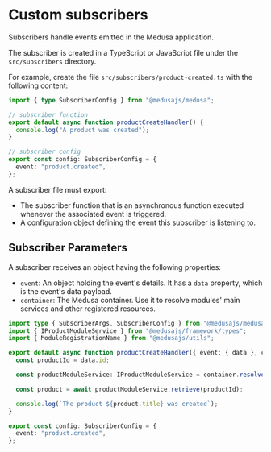 # Custom subscribers

Subscribers handle events emitted in the Medusa application.

The subscriber is created in a TypeScript or JavaScript file under the `src/subscribers` directory.

For example, create the file `src/subscribers/product-created.ts` with the following content:

```ts
import { type SubscriberConfig } from "@medusajs/medusa";

// subscriber function
export default async function productCreateHandler() {
  console.log("A product was created");
}

// subscriber config
export const config: SubscriberConfig = {
  event: "product.created",
};
```

A subscriber file must export:

- The subscriber function that is an asynchronous function executed whenever the associated event is triggered.
- A configuration object defining the event this subscriber is listening to.

## Subscriber Parameters

A subscriber receives an object having the following properties:

- `event`: An object holding the event's details. It has a `data` property, which is the event's data payload.
- `container`: The Medusa container. Use it to resolve modules' main services and other registered resources.

```ts
import type { SubscriberArgs, SubscriberConfig } from "@medusajs/medusa";
import { IProductModuleService } from "@medusajs/framework/types";
import { ModuleRegistrationName } from "@medusajs/utils";

export default async function productCreateHandler({ event: { data }, container }: SubscriberArgs<{ id: string }>) {
  const productId = data.id;

  const productModuleService: IProductModuleService = container.resolve(ModuleRegistrationName.PRODUCT);

  const product = await productModuleService.retrieve(productId);

  console.log(`The product ${product.title} was created`);
}

export const config: SubscriberConfig = {
  event: "product.created",
};
```
